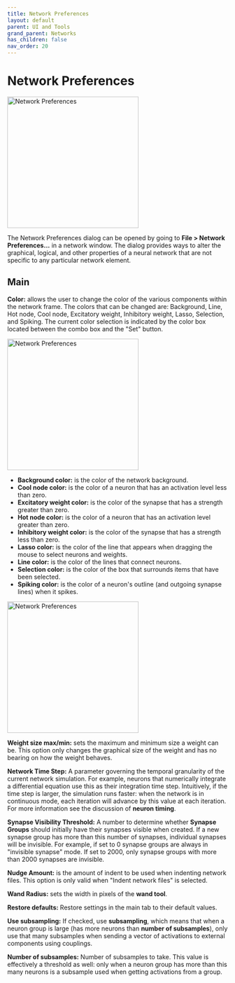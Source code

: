 ```yaml
---
title: Network Preferences
layout: default
parent: UI and Tools
grand_parent: Networks
has_children: false
nav_order: 20
---
```


# Network Preferences

<img src="/assets/images/networkPreferences.png" alt="Network Preferences" style="width:300px;"/>

The Network Preferences dialog can be opened by going to **File > Network Preferences...** in a network window. The dialog provides ways to alter the graphical, logical, and other properties of a neural network that are not specific to any particular network element.

## Main

**Color:** allows the user to change the color of the various components within the network frame. The colors that can be changed are: Background, Line, Hot node, Cool node, Excitatory weight, Inhibitory weight, Lasso, Selection, and Spiking. The current color selection is indicated by the color box located between the combo box and the "Set" button.

<img src="/assets/images/networkDefaultsColors.png" alt="Network Preferences" style="width:300px;"/>

- **Background color:** is the color of the network background.
- **Cool node color:** is the color of a neuron that has an activation level less than zero.
- **Excitatory weight color:** is the color of the synapse that has a strength greater than zero.
- **Hot node color:** is the color of a neuron that has an activation level greater than zero.
- **Inhibitory weight color:** is the color of the synapse that has a strength less than zero.
- **Lasso color:** is the color of the line that appears when dragging the mouse to select neurons and weights.
- **Line color:** is the color of the lines that connect neurons.
- **Selection color:** is the color of the box that surrounds items that have been selected.
- **Spiking color:** is the color of a neuron's outline (and outgoing synapse lines) when it spikes.

<img src="/assets/images/networkDefaultsGUI.png" alt="Network Preferences" style="width:300px;"/>

**Weight size max/min:** sets the maximum and minimum size a weight can be. This option only changes the graphical size of the weight and has no bearing on how the weight behaves.

**Network Time Step:** A parameter governing the temporal granularity of the current network simulation. For example, neurons that numerically integrate a differential equation use this as their integration time step. Intuitively, if the time step is larger, the simulation runs faster: when the network is in continuous mode, each iteration will advance by this value at each iteration. For more information see the discussion of **neuron timing**.

**Synapse Visibility Threshold:** A number to determine whether **Synapse Groups** should initially have their synapses visible when created. If a new synapse group has more than this number of synapses, individual synapses will be invisible. For example, if set to 0 synapse groups are always in "invisible synapse" mode. If set to 2000, only synapse groups with more than 2000 synapses are invisible.

**Nudge Amount:** is the amount of indent to be used when indenting network files. This option is only valid when "Indent network files" is selected.

**Wand Radius:** sets the width in pixels of the **wand tool**.

**Restore defaults:** Restore settings in the main tab to their default values.

**Use subsampling:** If checked, use **subsampling**, which means that when a neuron group is large (has more neurons than **number of subsamples**), only use that many subsamples when sending a vector of activations to external components using couplings.

**Number of subsamples:** Number of subsamples to take. This value is effectively a threshold as well: only when a neuron group has more than this many neurons is a subsample used when getting activations from a group.

